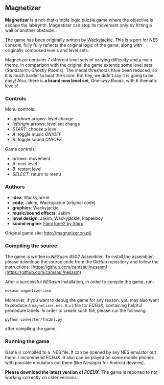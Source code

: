 ## Magnetizer

**Magnetizer** is a not-that-simple logic puzzle game where the objective is escape the labirynth. Magnetizer can stop its movement only by hitting a wall or another obstacle.

The game has been originally written by [Wackyjackie](http://magnetizer.xn.pl/). This is a port for NES console, fully fully reflects the original logic of the game, along with originally composed levels and level sets.

Magnetizer contains 7 different level sets of varying difficulty and a main theme. In comparison with the original the game extends some level sets (_Sandstorm_, _Ghostly Rooms_). The medal thresholds have been reduced, so it is much harder to beat the score. But hey, we didn't say it is going to be easy! Also, there is **a brand new level set**, _One-way Roads_, with 6 thematic levels!

### Controls

Menu controls:

* _up_/_down_ arrows: level change
* _left_/_right_ arrows: level set change
* _START_: choose a level
* _A_: toggle music _ON_/_OFF_
* _B_: toggle sound _ON_/_OFF_

Game controls:

* _arrows_: movement
* _A_: next level
* _B_: restart level
* _SELECT_: return to menu

### Authors
* **idea**: Wackyjackie
* **code**: Jakim, Wackyjackie (original code)
* **graphics**: Wackyjackie
* **music/sound effects**: Jakim
* **level design**: Jakim, Wackyjackie, klapekboy
* **sound engine**: [FamiTone2 by Shiru](http://shiru.untergrund.net/code.shtml)

Original game site: http://magnetizer.xn.pl/.

### Compiling the source

The game is written in _NESasm 6502 Assembler_. To install the assembler, please download the source code from the GitHub repository and follow the instructions:
[https://github.com/camsaul/nesasm](https://github.com/camsaul/nesasm)

After a successful _NESasm_ installation, in order to compile the game, run:

```bash
nesasm magnetizer.asm
```

Moreover, if you want to debug the game for any reason, you may also want to produce a `magnetizer.nes.0.nl` file for _FCEUX_, containing helpful procedure labels. In order to create such file, please run the following:

```bash
python converter/fns2nl.py
```

after compiling the game.

### Running the game

Game is compiled to a .NES file. It can be opened by any NES emulator out there. I recommend _FCEUX_. It also can be played on some mobile phones with possible emulators out there (like _Nestopia_ for Android devices).

**Please download the latest version of _FCEUX_**. The game is reported to not working correctly on older versions.